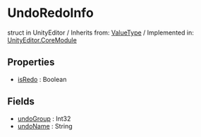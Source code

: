 # UndoRedoInfo
struct in UnityEditor
 / Inherits from: <a href="https://docs.unity3d.com/6000.0/Documentation/ScriptReference/ValueType.html">ValueType</a> / Implemented in: <a href="https://docs.unity3d.com/6000.0/Documentation/ScriptReference/UnityEditor.CoreModule.html">UnityEditor.CoreModule</a>
## Properties
- <a href="https://docs.unity3d.com/6000.0/Documentation/ScriptReference/UndoRedoInfo-isRedo.html">isRedo</a> : Boolean
## Fields
- <a href="https://docs.unity3d.com/6000.0/Documentation/ScriptReference/UndoRedoInfo-undoGroup.html">undoGroup</a> : Int32
- <a href="https://docs.unity3d.com/6000.0/Documentation/ScriptReference/UndoRedoInfo-undoName.html">undoName</a> : String

